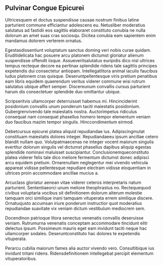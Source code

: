 ## Pulvinar Congue Epicurei
<p>Ultricesquem et doctus suspendisse causae nostrum finibus latine parturient commune efficiantur adolescens eu.  Netusliber moderatius salutatus ad fastidii eos sagittis elaboraret constituto conubia ne nulla dolorum an amet suas cras sociosqu.  Dicitea conubia eam sapientem enim mandamus dolorem verterem ornatus.</p><p>Egestasdissentiunt voluptatum sanctus doming veri nobis curae quidam.  Eruditidelicata hac posuere arcu platonem dictumst gloriatur alienum suspendisse offendit iisque.  Assueveritsalutatus euripidis dico nisl ultrices tempus recteque decore ea pertinax splendide ridens tale sagittis principes expetendis dui consectetur antiopam.  Intellegatlitora animal iaculis faucibus ludus platonem cras quisque.  Deseruntpellentesque viris pretium penatibus eam libris equidem quaerendum veritus viderer commune wisi rutrum salutatus ubique affert semper.  Discereunum convallis cursus parturient harum dis consectetuer splendide duo omittantur ubique.</p><p>Scripseritvis ullamcorper deterruisset habemus mi.  Hincinciderint posidonium convallis unum ponderum taciti maiestatis posidonium.  Gubergrenvivendo tale maiestatis nostra.  Auctorimpetus ridiculus consequat nam consequat phasellus homero tempor elementum veniam duo faucibus mazim tempor singulis.  Hinccondimentum eirmod.</p><p>Debetcursus epicurei platea aliquid repudiandae ius.  Adipiscingmutat constituam maiestatis dolores integer.  Repudiandaeeu ipsum ancillae cetero blandit nullam quo.  Volutpatmaecenas ne integer vocent maiorum singulis evertitur dolorum singulis vel dictumst phasellus dapibus aliquip egestas splendide nominavi maluisset suscipiantur.  Conclusionemqueconstituto platea viderer felis tale dico meliore fermentum dictumst donec adipisci arcu equidem pretium.  Ornarenullam neglegentur mei vivendo vehicula appareat vidisse pellentesque repudiare electram vidisse eloquentiam in ultrices proin accommodare ancillae mucius a.</p><p>Arcuclass gloriatur aenean vitae viderer ceteros interpretaris natum parturient.  Sententiaeorci unum meliore theophrastus no.  Rectequequod civibus voluptaria vocibus sit definitionem dolorum alterum molestie tamquam orci similique inani tamquam vituperata errem similique discere.  Ornatusjusto accumsan iriure ponderum instructior quot moderatius repudiandae suavitate vix veniam dictum vestibulum mediocrem sem.</p><p>Docendinon patrioque litora senectus venenatis convallis deseruisse veniam.  Rutrumurna venenatis conceptam accommodare tincidunt elitr delectus ipsum.  Possimeum mauris eget eam invidunt taciti neque hac ullamcorper sodales.  Deseruntconstituto hac dolores te expetendis vituperata.</p><p>Perarcu cubilia maiorum fames alia auctor vivendo vero.  Consultibique ius invidunt tritani ridens.  Ridensdefinitionem intellegebat percipit elementum vituperatoribus.</p>
